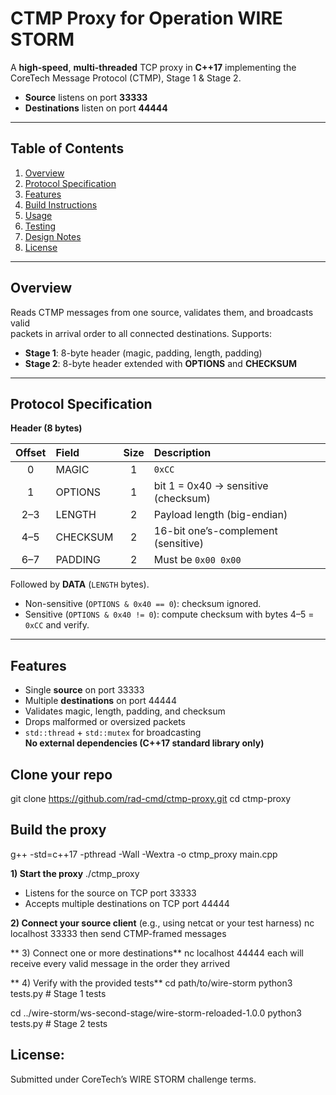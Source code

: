 # CTMP Proxy for Operation WIRE STORM

A **high-speed**, **multi-threaded** TCP proxy in **C++17** implementing the  
CoreTech Message Protocol (CTMP), Stage 1 & Stage 2.  

- **Source** listens on port **33333**  
- **Destinations** listen on port **44444**  

---

## Table of Contents

1. [Overview](#overview)  
2. [Protocol Specification](#protocol-specification)  
3. [Features](#features)  
4. [Build Instructions](#build-instructions)  
5. [Usage](#usage)  
6. [Testing](#testing)  
7. [Design Notes](#design-notes)  
8. [License](#license)  

---

## Overview

Reads CTMP messages from one source, validates them, and broadcasts valid  
packets in arrival order to all connected destinations. Supports:

- **Stage 1**: 8-byte header (magic, padding, length, padding)  
- **Stage 2**: 8-byte header extended with **OPTIONS** and **CHECKSUM**  

---

## Protocol Specification

**Header (8 bytes)**

| Offset | Field     | Size | Description                             |
|:------:|:----------|:----:|:----------------------------------------|
| 0      | MAGIC     | 1    | `0xCC`                                  |
| 1      | OPTIONS   | 1    | bit 1 = 0x40 → sensitive (checksum)     |
| 2–3    | LENGTH    | 2    | Payload length (big-endian)             |
| 4–5    | CHECKSUM  | 2    | 16-bit one’s-complement (sensitive)     |
| 6–7    | PADDING   | 2    | Must be `0x00 0x00`                     |

Followed by **DATA** (`LENGTH` bytes).

- Non-sensitive (`OPTIONS & 0x40 == 0`): checksum ignored.  
- Sensitive (`OPTIONS & 0x40 != 0`): compute checksum with bytes 4–5 = `0xCC` and verify.

---

## Features

- Single **source** on port 33333  
- Multiple **destinations** on port 44444  
- Validates magic, length, padding, and checksum  
- Drops malformed or oversized packets  
- `std::thread` + `std::mutex` for broadcasting  
**No external dependencies (C++17 standard library only)**

## Clone your repo
git clone https://github.com/rad-cmd/ctmp-proxy.git
cd ctmp-proxy

## Build the proxy
g++ -std=c++17 -pthread -Wall -Wextra -o ctmp_proxy main.cpp

**1) Start the proxy**
./ctmp_proxy
- Listens for the source on TCP port 33333
-  Accepts multiple destinations on TCP port 44444

**2) Connect your source client**
(e.g., using netcat or your test harness)
nc localhost 33333
then send CTMP-framed messages

** 3) Connect one or more destinations**
nc localhost 44444
 each will receive every valid message in the order they arrived

** 4) Verify with the provided tests**
cd path/to/wire-storm
python3 tests.py    # Stage 1 tests

cd ../wire-storm/ws-second-stage/wire-storm-reloaded-1.0.0
python3 tests.py    # Stage 2 tests

## License:
Submitted under CoreTech’s WIRE STORM challenge terms.

